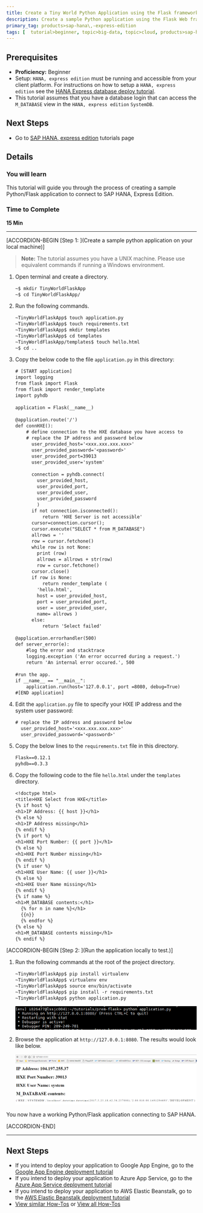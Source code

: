 ```yaml
---
title: Create a Tiny World Python Application using the Flask framework to connect to SAP HANA, Express Edition.
description: Create a sample Python application using the Flask Web framework, which connects to SAP HANA, Express Edition
primary_tag: products>sap-hana\,-express-edition
tags: [  tutorial>beginner, topic>big-data, topic>cloud, products>sap-hana, products>sap-hana\,-express-edition  ]
---
```


## Prerequisites  
 - **Proficiency:** Beginner
 - Setup: `HANA, express edition` must be running and accessible from your client platform. For instructions on how to setup a `HANA, express edition` see the [HANA Express database deploy tutorial](https://www.sap.com/developer/how-tos/2017/07/hxe-db-deploy.html).
 - This tutorial assumes that you have a database login that can access the `M_DATABASE` view in the `HANA, express edition` `SystemDB`.

## Next Steps
 - Go to [SAP HANA, express edition](https://www.sap.com/developer/topics/sap-hana-express.tutorials.html) tutorials page

## Details
### You will learn  
This tutorial will guide you through the process of creating a sample Python/Flask application to connect to SAP HANA, Express Edition.

### Time to Complete
**15 Min**

---

[ACCORDION-BEGIN [Step 1: ](Create a sample python application on your local machine)]
>**Note:**
> The tutorial assumes you have a UNIX machine. Please use equivalent commands if running a Windows environment.


1. Open terminal and create a directory.

    ```
    ~$ mkdir TinyWorldFlaskApp
    ~$ cd TinyWorldFlaskApp/

    ```
2. Run the following commands.

    ```
    ~TinyWorldFlaskApp$ touch application.py
    ~TinyWorldFlaskApp$ touch requirements.txt
    ~TinyWorldFlaskApp$ mkdir templates
    ~TinyWorldFlaskApp$ cd templates
    ~TinyWorldFlaskApp/templates$ touch hello.html
    ~$ cd ..
    ```

3. Copy the below code to the file `application.py` in this directory:

    ```
    # [START application]
    import logging
    from flask import Flask
    from flask import render_template
    import pyhdb

    application = Flask(__name__)

    @application.route('/')
    def connHXE():
        # define connection to the HXE database you have access to
        # replace the IP address and password below
          user_provided_host='<xxx.xxx.xxx.xxx>'
          user_provided_password='<password>'
          user_provided_port=39013
          user_provided_user='system'

          connection = pyhdb.connect(
            user_provided_host,
            user_provided_port,
            user_provided_user,
            user_provided_password
            )
          if not connection.isconnected():
              return 'HXE Server is not accessible'
          cursor=connection.cursor();
          cursor.execute("SELECT * from M_DATABASE")
          allrows = ''
          row = cursor.fetchone()
          while row is not None:
            print (row)
            allrows = allrows + str(row)
            row = cursor.fetchone()
          cursor.close()
          if row is None:
              return render_template (
    	    'hello.html',
    	    host = user_provided_host,
    	    port = user_provided_port,
    	    user = user_provided_user,
    	    name= allrows )
          else:
              return 'Select failed'

    @application.errorhandler(500)
    def server_error(e):
        #log the error and stacktrace
        logging.exception ('An error occurred during a request.')
        return 'An internal error occured.', 500

    #run the app.
    if __name__ == "__main__":
        application.run(host='127.0.0.1', port =8080, debug=True)
    #[END application]
    ```

4. Edit the `application.py` file to specify your HXE IP address and the system user password:

    ```
    # replace the IP address and password below
      user_provided_host='<xxx.xxx.xxx.xxx>'
      user_provided_password='<password>'
    ```

5. Copy the below lines to the  `requirements.txt` file in this directory.

    ```
    Flask==0.12.1
    pyhdb==0.3.3
    ```

8. Copy the following code to the file `hello.html` under the `templates` directory.

    ```
    <!doctype html>
    <title>HXE Select from HXE</title>
    {% if host %}
    <h1>IP Address: {{ host }}</h1>
    {% else %}
    <h1>IP Address missing</h1>
    {% endif %}
    {% if port %}
    <h1>HXE Port Number: {{ port }}</h1>
    {% else %}
    <h1>HXE Port Number missing</h1>
    {% endif %}
    {% if user %}
    <h1>HXE User Name: {{ user }}</h1>
    {% else %}
    <h1>HXE User Name missing</h1>
    {% endif %}
    {% if name %}
    <h1>M_DATABASE contents:</h1>
      {% for n in name %}</h1>
      {{n}}
      {% endfor %}
    {% else %}
    <h1>M_DATABASE contents missing</h1>
    {% endif %}
    ```

[ACCORDION-BEGIN [Step 2: ](Run the application locally to test.)]

1. Run the following commands at the root of the project directory.

    ```
    ~TinyWorldFlaskApp$ pip install virtualenv
    ~TinyWorldFlaskApp$ virtualenv env
    ~TinyWorldFlaskApp$ source env/bin/activate
    ~TinyWorldFlaskApp$ pip install -r requirements.txt
    ~TinyWorldFlaskApp$ python application.py
    ```
    ![Sample Output of Deployment](1.PNG)

2. Browse the application at `http://127.0.0.1:8080`.
The results would look like below.

    ![Screenshot of browser output](2.PNG)


You now have a working Python/Flask application connecting to SAP HANA.


[ACCORDION-END]

---

## Next Steps
 - If you intend to deploy your application to Google App Engine, go to the [Google App Engine deployment tutorial](https://www.sap.com/developer/how-tos/2017/07/hxe-app-deploy-gcp.html)
 - If you intend to deploy your application to Azure App Service, go to the [Azure App Service deployment tutorial](https://www.sap.com/developer/how-tos/2017/07/hxe-app-deploy-azure.html)
 - If you intend to deploy your application to AWS Elastic Beanstalk, go to the [AWS Elastic Beanstalk deployment tutorial](https://www.sap.com/developer/how-tos/2017/07/hxe-app-deploy-aws.html)
 - [View similar How-Tos](http://www.sap.com/developer/tutorials.html) or [View all How-Tos](http://www.sap.com/developer/tutorials.html)
